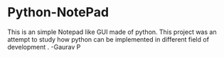 # Python-NotePad
This is an simple Notepad like GUI made of python. 
This project was an attempt to study how python can be implemented in different field of development .
-Gaurav P


